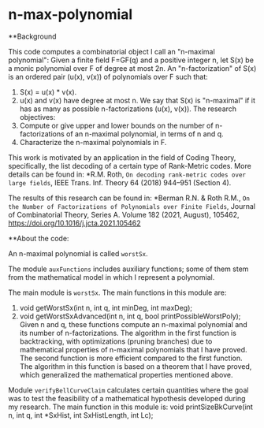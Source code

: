 # n-max-polynomial

**Background

This code computes a combinatorial object I call an "n-maximal polynomial":
Given a finite field F=GF(q) and a positive integer n, let S(x) be a monic polynomial over F of degree at most 2n. 
An "n-factorization" of S(x) is an ordered pair (u(x), v(x)) of polynomials over F such that:
  1. S(x) = u(x) * v(x).
  2. u(x) and v(x) have degree at most n.
We say that S(x) is "n-maximal" if it has as many as possible n-factorizations (u(x), v(x)).
The research objectives: 
  1. Compute or give upper and lower bounds on the number of n-factorizations of an n-maximal polynomial, in terms of n and q. 
  2. Characterize the n-maximal polynomials in F.

This work is motivated by an application in the field of Coding Theory, specifically, the list decoding of a certain type of Rank-Metric codes. More details can be found in:
*R.M. Roth, ``On decoding rank-metric codes over large fields``, IEEE Trans. Inf. Theory 64 (2018)
944–951 (Section 4). 

The results of this research can be found in:
*Berman R.N. & Roth R.M., ``On the Number of Factorizations of Polynomials over
Finite Fields``, Journal of Combinatorial Theory, Series A. Volume 182 (2021, August), 105462,
https://doi.org/10.1016/j.jcta.2021.105462

**About the code:

An n-maximal polynomial is called `worstSx`.

The module `auxFunctions` includes auxiliary functions; some of them stem from the mathematical model in which I represent a polynomial.

The main module is `worstSx`. The main functions in this module are:
  1. void getWorstSx(int n, int q, int minDeg, int maxDeg);
  2. void getWorstSxAdvanced(int n, int q, bool printPossibleWorstPoly);
Given n and q, these functions compute an n-maximal polynomial and its number of n-factorizations. The algorithm in the first function is backtracking, with optimizations (pruning branches) due to mathematical properties of n-maximal polynomials that I have proved. The second function is more efficient compared to the first function. The algorithm in this function is based on a theorem that I have proved, which generalized the mathematical properties mentioned above.

Module `verifyBellCurveClaim` calculates certain quantities where the goal was to test the feasibility of a mathematical hypothesis developed during my research. The main function in this module is:
void printSizeBkCurve(int n, int q, int *SxHist, int SxHistLength, int Lc);
